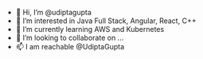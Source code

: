 - 👋 Hi, I’m @udiptagupta
- 👀 I’m interested in Java Full Stack, Angular, React, C++
- 🌱 I’m currently learning AWS and Kubernetes
- 💞️ I’m looking to collaborate on ...
- 📫 I am reachable @UdiptaGupta

<!---
udiptagupta/udiptagupta is a ✨ special ✨ repository because its `README.md` (this file) appears on your GitHub profile.
You can click the Preview link to take a look at your changes.
--->
